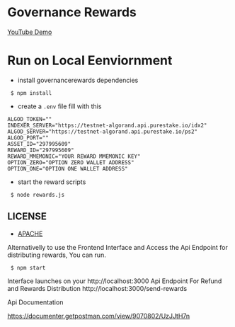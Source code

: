 # Governance Rewards

[YouTube Demo](https://m.youtube.com/watch?v=ZlP_9qurjMM&feature=youtu.be)

# Run on Local Eenviornment

* install governancerewards dependencies
```
 $ npm install
```
* create a `.env` file fill with this

```
ALGOD_TOKEN=""
INDEXER_SERVER="https://testnet-algorand.api.purestake.io/idx2"
ALGOD_SERVER="https://testnet-algorand.api.purestake.io/ps2"
ALGOD_PORT=""
ASSET_ID="297995609"
REWARD_ID="297995609"
REWARD_MMEMONIC="YOUR REWARD MMEMONIC KEY"
OPTION_ZERO="OPTION ZERO WALLET ADDRESS"
OPTION_ONE="OPTION ONE WALLET ADDRESS"
```

* start the reward scripts


```
 $ node rewards.js
```

## LICENSE
* [APACHE](https://github.com/ChoiceCoin/Decentralized-Decisions/blob/main/governance-rewards/LICENSE)


Alternativelly to use the Frontend Interface and Access the Api Endpoint for distributing rewards, You can run.

```
 $ npm start

```

Interface launches on your http://localhost:3000
Api Endpoint For Refund and Rewards Distribution  http://localhost:3000/send-rewards

Api Documentation

https://documenter.getpostman.com/view/9070802/UzJJtH7n
